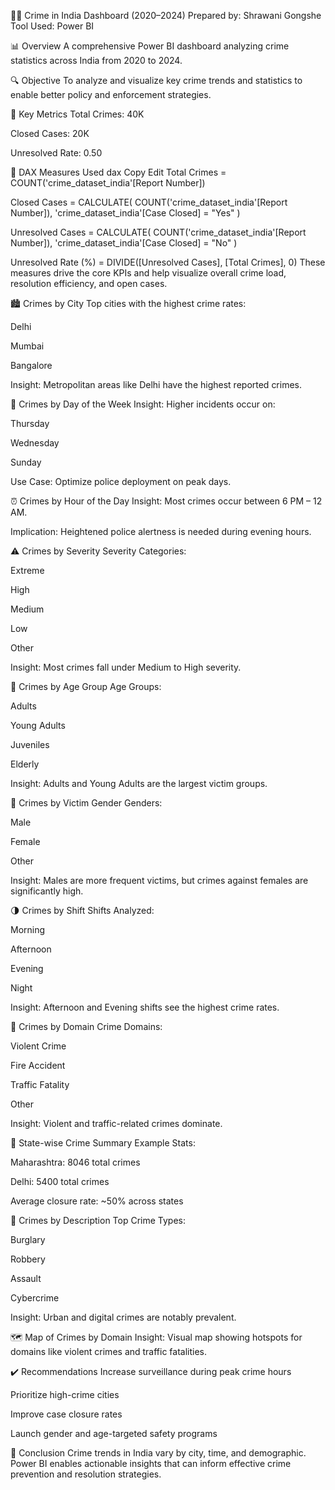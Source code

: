 🕵️‍♀️ Crime in India Dashboard (2020–2024)
Prepared by: Shrawani Gongshe
Tool Used: Power BI

📊 Overview
A comprehensive Power BI dashboard analyzing crime statistics across India from 2020 to 2024.

🔍 Objective
To analyze and visualize key crime trends and statistics to enable better policy and enforcement strategies.

📌 Key Metrics
Total Crimes: 40K

Closed Cases: 20K

Unresolved Rate: 0.50

📐 DAX Measures Used
dax
Copy
Edit
Total Crimes = COUNT('crime_dataset_india'[Report Number])

Closed Cases = CALCULATE(
    COUNT('crime_dataset_india'[Report Number]), 
    'crime_dataset_india'[Case Closed] = "Yes"
)

Unresolved Cases = CALCULATE(
    COUNT('crime_dataset_india'[Report Number]),
    'crime_dataset_india'[Case Closed] = "No"
)

Unresolved Rate (%) = DIVIDE([Unresolved Cases], [Total Crimes], 0)
These measures drive the core KPIs and help visualize overall crime load, resolution efficiency, and open cases.

🏙️ Crimes by City
Top cities with the highest crime rates:

Delhi

Mumbai

Bangalore

Insight: Metropolitan areas like Delhi have the highest reported crimes.

📅 Crimes by Day of the Week
Insight: Higher incidents occur on:

Thursday

Wednesday

Sunday

Use Case: Optimize police deployment on peak days.

⏰ Crimes by Hour of the Day
Insight: Most crimes occur between 6 PM – 12 AM.

Implication: Heightened police alertness is needed during evening hours.

⚠️ Crimes by Severity
Severity Categories:

Extreme

High

Medium

Low

Other

Insight: Most crimes fall under Medium to High severity.

👥 Crimes by Age Group
Age Groups:

Adults

Young Adults

Juveniles

Elderly

Insight: Adults and Young Adults are the largest victim groups.

🚻 Crimes by Victim Gender
Genders:

Male

Female

Other

Insight: Males are more frequent victims, but crimes against females are significantly high.

🌗 Crimes by Shift
Shifts Analyzed:

Morning

Afternoon

Evening

Night

Insight: Afternoon and Evening shifts see the highest crime rates.

🧭 Crimes by Domain
Crime Domains:

Violent Crime

Fire Accident

Traffic Fatality

Other

Insight: Violent and traffic-related crimes dominate.

📍 State-wise Crime Summary
Example Stats:

Maharashtra: 8046 total crimes

Delhi: 5400 total crimes

Average closure rate: ~50% across states

📝 Crimes by Description
Top Crime Types:

Burglary

Robbery

Assault

Cybercrime

Insight: Urban and digital crimes are notably prevalent.

🗺️ Map of Crimes by Domain
Insight: Visual map showing hotspots for domains like violent crimes and traffic fatalities.

✔️ Recommendations
Increase surveillance during peak crime hours

Prioritize high-crime cities

Improve case closure rates

Launch gender and age-targeted safety programs

🧾 Conclusion
Crime trends in India vary by city, time, and demographic. Power BI enables actionable insights that can inform effective crime prevention and resolution strategies.
